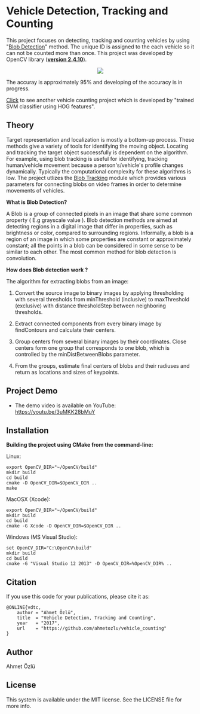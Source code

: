 
# Vehicle Detection, Tracking and Counting
This project focuses on detecting, tracking and counting vehicles by using "[Blob Detection](http://www.learnopencv.com/blob-detection-using-opencv-python-c/)" method. The unique ID is assigned to the each vehicle so it can not be counted more than once. This project was developed by OpenCV library (**[version 2.4.10](https://sourceforge.net/projects/opencvlibrary/files/opencv-win/2.4.10/)**).

<p align="center">
  <img src="https://user-images.githubusercontent.com/22610163/30249200-efa2b594-963f-11e7-8c3e-b378cbf49101.gif">
</p>

The accuray is approximately 95% and developing of the accuracy is in progress.

[Click](https://github.com/ahmetozlu/vehicle_counting_hog_svm) to see another vehicle counting project which is developed by "trained SVM classifier using HOG features".

## Theory
Target representation and localization is mostly a bottom-up process. These methods give a variety of tools for identifying the moving object. Locating and tracking the target object successfully is dependent on the algorithm. For example, using blob tracking is useful for identifying, tracking human/vehicle movement because a person's/vehicle's profile changes dynamically. Typically the computational complexity for these algorithms is low. The project utlizes the [Blob Tracking](https://github.com/ahmetozlu/vehicle_counting/blob/master/VehicleDetectionAndCounting/Blob.cpp) module which provides various parameters for connecting blobs on video frames in order to determine movements of vehicles. 

**What is Blob Detection?**

A Blob is a group of connected pixels in an image that share some common property ( E.g grayscale value ). Blob detection methods are aimed at detecting regions in a digital image that differ in properties, such as brightness or color, compared to surrounding regions. Informally, a blob is a region of an image in which some properties are constant or approximately constant; all the points in a blob can be considered in some sense to be similar to each other. The most common method for blob detection is convolution.

**How does Blob detection work ?**

The algorithm for extracting blobs from an image:

1. Convert the source image to binary images by applying thresholding with several thresholds from minThreshold (inclusive) to maxThreshold (exclusive) with distance thresholdStep between neighboring thresholds.

2. Extract connected components from every binary image by findContours and calculate their centers.

3. Group centers from several binary images by their coordinates. Close centers form one group that corresponds to one blob, which is controlled by the minDistBetweenBlobs parameter.

4. From the groups, estimate final centers of blobs and their radiuses and return as locations and sizes of keypoints.

## Project Demo
- The demo video is available on YouTube: https://youtu.be/3uMKK28bMuY

## Installation


**Building the project using CMake from the command-line:**

Linux:

    export OpenCV_DIR="~/OpenCV/build"
    mkdir build
    cd build
    cmake -D OpenCV_DIR=$OpenCV_DIR ..
    make 

MacOSX (Xcode):

    export OpenCV_DIR="~/OpenCV/build"
    mkdir build
    cd build
    cmake -G Xcode -D OpenCV_DIR=$OpenCV_DIR ..    

Windows (MS Visual Studio):

    set OpenCV_DIR="C:\OpenCV\build"
    mkdir build
    cd build
    cmake -G "Visual Studio 12 2013" -D OpenCV_DIR=%OpenCV_DIR% ..  

## Citation
If you use this code for your publications, please cite it as:

    @ONLINE{vdtc,
        author = "Ahmet Özlü",
        title  = "Vehicle Detection, Tracking and Counting",
        year   = "2017",
        url    = "https://github.com/ahmetozlu/vehicle_counting"
    }

## Author
Ahmet Özlü

## License
This system is available under the MIT license. See the LICENSE file for more info.
